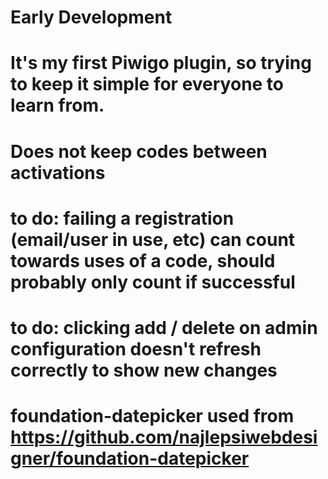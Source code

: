 # Early Development
# It's my first Piwigo plugin, so trying to keep it simple for everyone to learn from.
# Does not keep codes between activations
# to do: failing a registration (email/user in use, etc) can count towards uses of a code, should probably only count if successful
# to do: clicking add / delete on admin configuration doesn't refresh correctly to show new changes
# foundation-datepicker used from https://github.com/najlepsiwebdesigner/foundation-datepicker
